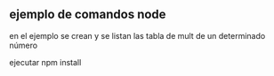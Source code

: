 ##  ejemplo de comandos node

en el ejemplo se crean  y se listan las tabla de mult de un determinado número

ejecutar npm install